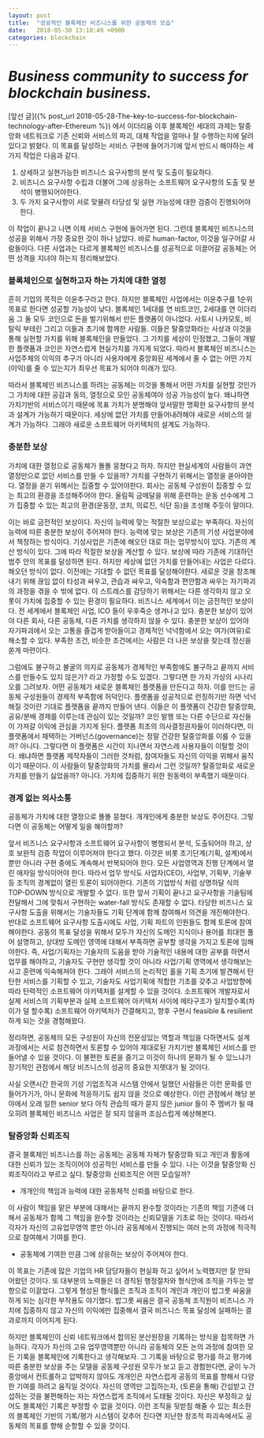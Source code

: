```yaml
---
layout: post
title:  "성공적인 블록체인 비즈니스를 위한 공동체의 모습"
date:   2018-05-30 13:18:49 +0900
categories: blockchain
---
```


# **_Business community to success for blockchain business._**

[앞선 글]({% post_url 2018-05-28-The-key-to-success-for-blockchain-technology-after-Ethereum %}) 에서 이더리움 이후 블록체인 세대의 과제는 탈중앙화 네트워크로 기존 신뢰와 서비스의 파괴, 대체 작업을 얼마나 잘 수행하는지에 달려있다고 밝혔다.
이 목표를 달성하는 서비스 구현에 들어가기에 앞서 반드시 해야하는 세가지 작업은 다음과 같다. 
 1. 상세하고 실현가능한 비즈니스 요구사항의 분석 및 도출이 필요하다.
 2. 비즈니스 요구사항 수립과 더불어 그에 상응하는 소프트웨어 요구사항의 도출 및 분석이 병행되어야한다.
 3. 두 가지 요구사항이 서로 맞물려 타당성 및 실현 가능성에 대한 검증이 진행되어야 한다.

이 작업이 끝나고 나면 이제 서비스 구현에 들어가면 된다. 
그런데 블록체인 비즈니스의 성공을 위해서 가장 중요한 것이 하나 남았다. 
바로 human-factor, 이것을 일구어갈 사람들이다.
다른 사업과는 다르게 블록체인 비즈니스를 성공적으로 이끌어갈 공동체는 어떤 성격을 지녀야 하는지 정리해보았다.


### 블록체인으로 실현하고자 하는 가치에 대한 열정

흔히 기업의 목적은 이윤추구라고 한다.
하지만 블록체인 사업에서는 이윤추구를 1순위 목표로 한다면 성공할 가능성이 낮다.
블록체인 1세대를 연 비트코인, 2세대를 연 이더리움 그 둘 모두 코인으로 돈을 벌기위해서 만든 플랫폼이 아니었다. 
사토시 나카모토, 비탈릭 부테린 그리고 이들과 초기에 함께한 사람들.
이들은 탈중앙화라는 사상과 이것을 통해 실현할 가치를 위해 블록체인을 만들었다.
그 가치를 세상이 인정했고, 그들이 개발한 플랫폼과 코인은 자연스럽게 현실가치를 가지게 되었다.
따라서 블록체인 비즈니스는 사업주체의 이익의 추구가 아니라 사용자에게 중앙화된 세계에서 줄 수 없는 어떤 가치(이익)를 줄 수 있는지가 최우선 목표가 되어야 미래가 있다.

따라서 블록체인 비즈니스를 하려는 공동체는 이것을 통해서 어떤 가치를 실현할 것인가 그 가치에 대한 공감과 동의, 열정으로 모인 공동체여야 성공 가능성이 높다.
왜냐하면 가치기반의 서비스이기 때문에 목표 가치가 분명해야 앞서말한 명확한 요구사항의 분석과 설계가 가능하기 때문이다.
세상에 없던 가치를 만들어내려해야 새로운 서비스의 설계가 가능하다.
그래야 새로운 소프트웨어 아키텍처의 설계도 가능하다. 


### 충분한 보상

가치에 대한 열정으로 공동체가 똘똘 뭉쳤다고 하자.
하지만 현실세계의 사람들이 과연 열정만으로 없던 서비스를 만들 수 있을까?
가치를 구현하기 위해서는 열정을 쏟아야한다.
열정을 쏟기 위해서는 집중할 수 있어야한다.
회사는 공동체 구성원이 집중할 수 있는 최고의 환경을 조성해주어야 한다.
올림픽 금메달을 위해 훈련하는 운동 선수에게 그가 집중할 수 있는 최고의 환경(운동장, 코치, 의료진, 식단 등)을 조성해 주듯이 말이다. 

이는 바로 금전적인 보상이다.
자신의 능력에 맞는 적절한 보상으로는 부족하다.
자신의 능력에 따른 충분한 보상이 주어져야 한다.
능력에 맞는 보상은 기존의 기성 사업분야에서 책정하는 방식이다.
기성사업은 기존에 해오던 대로 하는 업무방식이 있다. 
기존의 계산 방식이 있다. 
그에 따라 적절한 보상을 계산할 수 있다. 
보상에 따라 기존에 기대하던 범주 안의 목표를 달성하면 된다.
하지만 세상에 없던 가치를 만들어내는 사업은 다르다. 
해오던 방식이 없다. 이전에는 기대할 수 없던 목표를 달성해야한다. 
새로운 것을 창조해내기 위해 끊임 없이 타성과 싸우고, 관습과 싸우고, 익숙함과 편안함과 싸우는 자기파괴의 과정을 겪을 수 밖에 없다. 
이 스트레스를 감당하기 위해서는 다른 생각하지 않고 오롯이 가치에 집중할 수 있는 환경이 필요하다.
비즈니스 세계에서 이는 금전적인 보상이다.
전 세계에서 블록체인 사업, ICO 들이 우후죽순 생겨나고 있다.
충분한 보상이 있어야 다른 회사, 다른 공동체, 다른 가치를 생각하지 않을 수 있다.
충분한 보상이 있어야 자기파괴에서 오는 고통을 즐겁게 받아들이고 경제적인 넉넉함에서 오는 여가(여유)로 해소할 수 있다.
부족한 조건, 비슷한 조건에서는 사람은 더 나은 보상을 찾는데 정신을 쏟게 마련이다.

그럼에도 불구하고 불굴의 의지로 공동체가 경제적인 부족함에도 불구하고 끝까지 서비스를 만들수도 있지 않은가? 라고 가정할 수도 있겠다.
그렇다면 한 가지 가상의 시나리오를 그려보자.
어떤 공동체가 새로운 블록체인 플랫폼을 만든다고 하자.
이를 만드는 공동체 구성원들이 경제적 부족함에 허덕인다.
플랫폼을 성공적으로 런칭하기만 하면 넉넉해질 것이란 기대로 플랫폼을 끝까지 만들어 낸다.
이들은 이 플랫폼이 건강한 탈중앙화, 공유/분배 경제를 이루는데 관심이 있는 것일까?
코인 발행 또는 다른 수단으로 자신들이 가져갈 이익에 관심을 가지게 된다.
플랫폼 최초의 의사결정권자들이 이러하다면, 이 플랫폼에서 채택하는 거버넌스(governance)는 정말 건강한 탈중앙화를 이룰 수 있을까?
아니다. 그렇다면 이 플랫폼은 시간이 지나면서 자연스레 사용자들이 이탈할 것이다.
왜냐하면 플랫폼 제작자들이 그러한 것처럼, 참여자들도 자신의 이익을 위해서 움직이기 때문이다.
이 사람들이 탈중앙화의 가치를 몰라서 그런 것일까? 탈중앙화로 새로운 가치를 만들기 싫었을까? 아니다.
가치에 집중하기 위한 원동력이 부족했기 때문이다.


### 경계 없는 의사소통

공동체가 가치에 대한 열정으로 똘똘 뭉쳤다.
개개인에게 충분한 보상도 주어진다.
그렇다면 이 공동체는 어떻게 일을 해야할까?

앞서 비즈니스 요구사항과 소프트웨어 요구사항이 병행되서 분석, 도출되어야 하고, 상호 보완적 검증 작업이 이루어져야 한다고 했다.
이것은 비롯 초기단계(기획, 설계)에서 뿐만 아니라 구현 중에도 계속해서 반복되어야 한다. 모든 사업영역과 진행 단계에서 열린 애자일 방식이어야 한다.
따라서 업무 방식도 사업자(CEO), 사업부, 기획부, 기술부 등 조직의 경계없이 열린 토론이 되어야한다.
기존의 기업방식 처럼 상명하달 식의 TOP-DOWN 방식으로 개발할 수 없다.
또한 앞서 기획이 끝나고 요구사항을 기술팀에 전달해서 그에 맞춰서 구현하는 water-fall 방식도 존재할 수 없다.
타당한 비즈니스 요구사항 도출을 위해서는 기술자들도 기획 단계에 함께 참여해서 의견을 개진해야한다.
반대로 소프트웨어 요구사항 도출시에도 사업, 기획 파트의 인원들도 함께 토론에 참여해야한다.
공동의 목표 달성을 위해서 모두가 자신의 도메인 지식이나 용어를 최대한 풀어 설명하고, 상대방 도메인 영역에 대해서 부족하면 공부할 생각을 가지고 토론에 임해야한다.
즉, 사업/기획자는 기술자의 도움을 받아 기술적인 내용에 대한 공부를 하면서 업무를 해야하고, 기술자도 구현만 생각할 것이 아니라 사업/기획 영역에서 생각해보는 사고 훈련에 익숙해져야 한다.
그래야 서비스의 논리적인 홀을 기획 초기에 발견해서 탄탄한 서비스를 기획할 수 있고, 기술자도 사업기획에 적합한 기초를 갖추고 사업방향에 따라 탄력적인 소프트웨어 아키텍처를 설계할 수 있을 것이다.
소프트웨어 개발자로서 실제 서비스의 기획부분과 실제 소프트웨어 아키텍처 사이에 메타구조가 일치할수록(차이가 덜 할수록) 소프트웨어 아키텍처가 간결해지고, 향후 구현시 feasible & resilient 하게 되는 것을 경험해왔다.

정리하면, 공동체의 모든 구성원이 자신의 전문성있는 역할과 책임을 다하면서도 설계 과정에서는 서로 참견하면서 토론할 수 있어야 제대로된 가치기반 블록체인 서비스를 만들어낼 수 있을 것이다.
이 불편한 토론을 즐기고 이것이 하나의 문화가 될 수 있느냐가 장기적인 관점에서 해당 비즈니스의 성공의 중요한 지렛대가 될 것이다.

사실 오랜시간 한국의 기성 기업조직과 시스템 안에서 일했던 사람들은 이런 문화를 만들어가기가, 아니 문화에 적응하기도 쉽지 않을 것으로 예상한다.
이런 관점에서 해당 분야에서 오래 일한 senior 보다 아직 관습의 때가 묻지 않은 junior 들이 주 멤버가 될 때 오히려 블록체인 비즈니스 사업은 잘 되지 않을까 조심스럽게 예상해본다.


### 탈중앙화 신뢰조직

결국 블록체인 비즈니스를 하는 공동체는 공동체 자체가 탈중앙화 되고 개인과 활동에 대한 신뢰가 있는 조직이어야 성공적인 서비스를 만들 수 있다.
나는 이것을 탈중앙화 신뢰조직이라고 부르고 싶다.
탈중앙화 신뢰조직은 어떤 모습일까? 
 * 개개인의 책임과 능력에 대한 공동체적 신뢰를 바탕으로 한다.

이 사람이 책임을 맡은 부분에 대해서는 끝까지 완수할 것이라는 기존의 책임 기준에 더해서 공동체가 함께 그 책임을 완수할 것이라는 신뢰모델을 기초로 하는 것이다.
따라서 각자가 자신의 고유업무영역 뿐만 아니라 공동체에서 진행되는 여러 논의 과정에 적극적으로 참여해서 기여를 한다.

 * 공동체에 기여한 만큼 그에 상응하는 보상이 주어져야 한다.

이 목표는 기존에 많은 기업의 HR 담당자들이 현실화 하고 싶어서 노력했지만 잘 안되어왔던 것이다.
또 대부분의 노력들은 더 경직된 행정절차와 형식안에 조직을 가두는 방향으로 이끌었다.
그렇게 형성된 형식틀은 조직과 조직이 개인과 개인이 밥그릇 싸움을 하게 되는 심각한 부작용도 야기했다.
밥그릇 싸움은 결국 공동체 조직원이 비즈니스 가치에 집중하지 않고 자신의 이익에만 집중해서 결국 비즈니스 목표 달성에 실패하는 결과로까지 이어지게 된다.

하지만 블록체인이 신뢰 네트워크에서 합의된 분산원장을 기록하는 방식을 접목하면 가능하다.
각자가 자신의 고유 업무영역뿐만 아니라 공동체의 모든 논의 과정에 참여한 모든 기록을 블록체인에 기록한다고 생각해보자.
그 기록을 바탕으로 평가를 하고 평가에 따른 충분한 보상을 주는 모델을 공동체 구성원 모두가 보고 듣고 경험한다면, 
굳이 누가 중앙에서 컨트롤하고 압박하지 않아도 개개인은 자연스럽게 공동의 목표를 향해서 다양한 기여를 하려고 움직일 것이다.
자신의 영역만 고집하는자, (토론을 통해) 간섭받고 간섭하는 것을 불편해하는 자는 자연스럽게 조직에서 도태될 것이다.
자신은 부정하고 싶어도 블록체인 기록은 부정할 수 없을 것이다.
이런 조직을 뒷받침 해줄 수 있는 최소한의 블록체인 기반의 기록/평가 시스템이 갖추어 진다면 지난한 창조적 파괴속에서도 공동체의 목표를 향해 순항할 수 있을 것이다.
